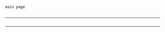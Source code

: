 ```
main page
```

<img src="./assets/readme/rasm-1" alt="">

***

<img src="./assets/readme/rasm-2" alt="">

***

<img src="./assets/readme/rasm-3" alt="">